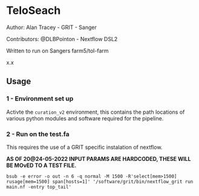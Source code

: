 # TeloSeach

Author: Alan Tracey - GRIT - Sanger

Contributors:
@DLBPointon - Nextflow DSL2

Written to run on Sangers farm5/tol-farm


x.x

## Usage

### 1 - Environment set up

Activte the `curation_v2` environment, this contains the path locations of various python modules and software required for the pipeline.

### 2 - Run on the test.fa

This requires the use of a GRIT specific instalation of nextflow.

__AS OF 20@24-05-2022 INPUT PARAMS ARE HARDCODED, THESE WILL BE MOvED TO A TEST FILE.__

```
bsub -e error -o out -n 6 -q normal -M 1500 -R'select[mem>1500] rusage[mem=1500] span[hosts=1]' '/software/grit/bin/nextflow_grit run main.nf -entry top_tail'
```
